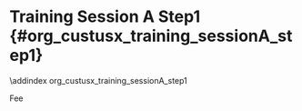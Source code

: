Training Session A Step1 {#org_custusx_training_sessionA_step1}
===================

\addindex org_custusx_training_sessionA_step1

Fee